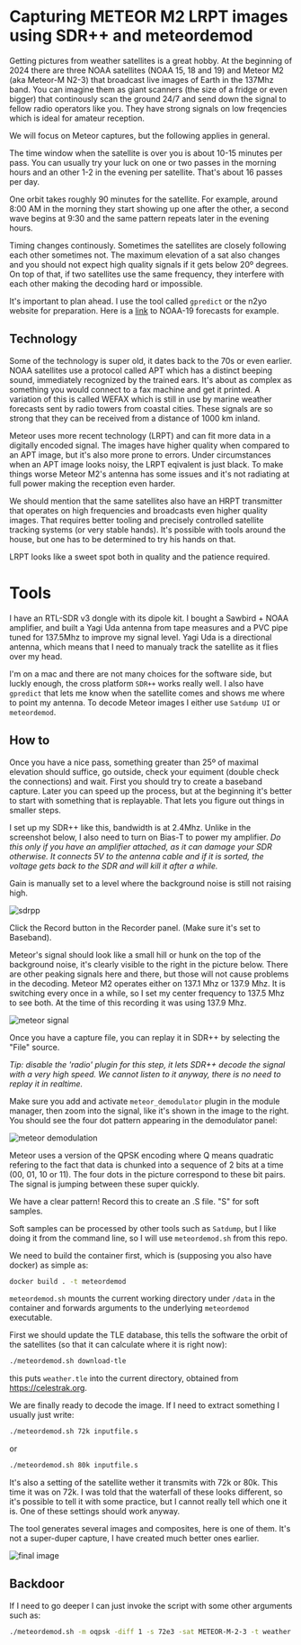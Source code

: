 # Capturing METEOR M2 LRPT images using SDR++ and meteordemod

Getting pictures from weather satellites is a great hobby. At the beginning of 2024 there are three NOAA satellites (NOAA 15, 18 and 19) and Meteor M2 (aka Meteor-M N2-3) that broadcast live images of Earth in the 137Mhz band. You can imagine them as giant scanners (the size of a fridge or even bigger) that continously scan the ground 24/7 and send down the signal to fellow radio operators like you. They have strong signals on low freqencies which is ideal for amateur reception.

We will focus on Meteor captures, but the following applies in general.

The time window when the satellite is over you is about 10-15 minutes per pass. You can usually try your luck on one or two passes in the morning hours and an other 1-2 in the evening per satellite. That's about 16 passes per day.

One orbit takes roughly 90 minutes for the satellite. For example, around 8:00 AM in the morning they start showing up one after the other, a second wave begins at 9:30 and the same pattern repeats later in the evening hours.

Timing changes continously. Sometimes the satellites are closely following each other sometimes not. The maximum elevation of a sat also changes and you should not expect high quality signals if it gets below 20º degrees. On top of that, if two satellites use the same frequency, they interfere with each other making the decoding hard or impossible.

It's important to plan ahead. I use the tool called `gpredict` or the n2yo website for preparation. Here is a [link](https://www.n2yo.com/passes/?s=33591&a=1) to NOAA-19 forecasts for example. 

## Technology

Some of the technology is super old, it dates back to the 70s or even earlier. NOAA satellites use a protocol called APT which has a distinct beeping sound, immediately recognized by the trained ears. It's about as complex as something you would connect to a fax machine and get it printed. A variation of this is called WEFAX which is still in use by marine weather forecasts sent by radio towers from coastal cities. These signals are so strong that they can be received from a distance of 1000 km inland.

Meteor uses more recent technology (LRPT) and can fit more data in a digitally encoded signal. The images have higher quality when compared to an APT image, but it's also more prone to errors. Under circumstances when an APT image looks noisy, the LRPT eqivalent is just black. To make things worse Meteor M2's antenna has some issues and it's not radiating at full power making the reception even harder.

We should mention that the same satellites also have an HRPT transmitter that operates on high frequencies and broadcasts even higher quality images. That requires better tooling and precisely controlled satellite tracking systems (or very stable hands). It's possible with tools around the house, but one has to be determined to try his hands on that.

LRPT looks like a sweet spot both in quality and the patience required.

# Tools
I have an RTL-SDR v3 dongle with its dipole kit. I bought a Sawbird + NOAA amplifier, and built a Yagi Uda antenna from tape measures and a PVC pipe tuned for 137.5Mhz to improve my signal level. Yagi Uda is a directional antenna, which means that I need to manualy track the satellite as it flies over my head.

I'm on a mac and there are not many choices for the software side, but luckly enough, the cross platform `SDR++` works really well. I also have `gpredict` that lets me know when the satellite comes and shows me where to point my antenna. To decode Meteor images I either use `Satdump UI` or `meteordemod`.

## How to

Once you have a nice pass, something greater than 25º of maximal elevation should suffice, go outside, check your equiment (double check the connections) and wait. First you should try to create a baseband capture. Later you can speed up the process, but at the beginning it's better to start with something that is replayable. That lets you figure out things in smaller steps.

I set up my SDR++ like this, bandwidth is at 2.4Mhz. Unlike in the screenshot below, I also need to turn on Bias-T to power my amplifier. *Do this only if you have an amplifier attached, as it can damage your SDR otherwise. It connects 5V to the antenna cable and if it is sorted, the voltage gets back to the SDR and will kill it after a while.*

Gain is manually set to a level where the background noise is still not raising high. 

![sdrpp](pics/sdrpp_settings.png)

Click the Record button in the Recorder panel. (Make sure it's set to Baseband).

Meteor's signal should look like a small hill or hunk on the top of the background noise, it's clearly visible to the right in the picture below. There are other peaking signals here and there, but those will not cause problems in the decoding. Meteor M2 operates either on 137.1 Mhz or 137.9 Mhz. It is switching every once in a while, so I set my center frequency to 137.5 Mhz to see both. At the time of this recording it was using 137.9 Mhz.

![meteor signal](pics/meteor_signal.png)

Once you have a capture file, you can replay it in SDR++ by selecting the "File" source. 

*Tip: disable the 'radio' plugin for this step, it lets SDR++ decode the signal with a very high speed. We cannot listen to it anyway, there is no need to replay it in realtime.*

Make sure you add and activate `meteor_demodulator` plugin in the module manager, then zoom into the signal, like it's shown in the image to the right. You should see the four dot pattern appearing in the demodulator panel:

![meteor demodulation](pics/demodulating.png)

Meteor uses a version of the QPSK encoding where Q means quadratic refering to the fact that data is chunked into a sequence of 2 bits at a time (00, 01, 10 or 11). The four dots in the picture correspond to these bit pairs. The signal is jumping between these super quickly.

We have a clear pattern! Record this to create an .S file. "S" for soft samples. 

Soft samples can be processed by other tools such as `Satdump`, but I like doing it from the command line, so I will use `meteordemod.sh` from this repo. 

We need to build the container first, which is (supposing you also have docker) as simple as:

```bash
docker build . -t meteordemod
```

`meteordemod.sh` mounts the current working directory under `/data` in the container and forwards arguments to the underlying `meteordemod` executable.

First we should update the TLE database, this tells the software the orbit of the satellites (so that it can calculate where it is right now):

```bash
./meteordemod.sh download-tle
```

this puts `weather.tle` into the current directory, obtained from https://celestrak.org.

We are finally ready to decode the image. If I need to extract something I usually just write:

```bash
./meteordemod.sh 72k inputfile.s 
```
or

```bash
./meteordemod.sh 80k inputfile.s
```

It's also a setting of the satellite wether it transmits with 72k or 80k. This time it was on 72k. I was told that the waterfall of these looks different, so it's possible to tell it with some practice, but I cannot really tell which one it is. One of these settings should work anyway.

The tool generates several images and composites, here is one of them. It's not a super-duper capture, I have created much better ones earlier.

![final image](pics/image.png)


## Backdoor 

If I need to go deeper I can just invoke the script with some other arguments such as:

```bash
./meteordemod.sh -m oqpsk -diff 1 -s 72e3 -sat METEOR-M-2-3 -t weather.tle -f png -i ...
```

